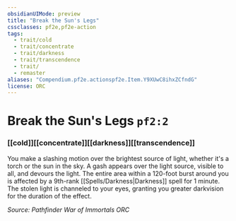 ```yaml
---
obsidianUIMode: preview
title: "Break the Sun's Legs"
cssclasses: pf2e,pf2e-action
tags:
  - trait/cold
  - trait/concentrate
  - trait/darkness
  - trait/transcendence
  - trait/
  - remaster
aliases: "Compendium.pf2e.actionspf2e.Item.Y9XUwC8ihxZCfndG"
license: ORC
---
```

# Break the Sun's Legs `pf2:2`

### [[cold]][[concentrate]][[darkness]][[transcendence]]






You make a slashing motion over the brightest source of light, whether it's a torch or the sun in the sky. A gash appears over the light source, visible to all, and devours the light. The entire area within a 120-foot burst around you is affected by a 9th-rank [[Spells/Darkness|Darkness]] spell for 1 minute. The stolen light is channeled to your eyes, granting you greater darkvision for the duration of the effect.

*Source: Pathfinder War of Immortals*
*ORC*